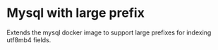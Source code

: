 # Mysql with large prefix

Extends the mysql docker image to support large prefixes for indexing utf8mb4
fields.
